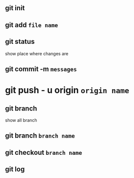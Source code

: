 ## git init

## git add `file name`

## git status

show place where changes are 

## git commit -m `messages`

# git push - u origin `origin name`


## git branch

show all branch

## git branch `branch name`

## git checkout `branch name`

## git log